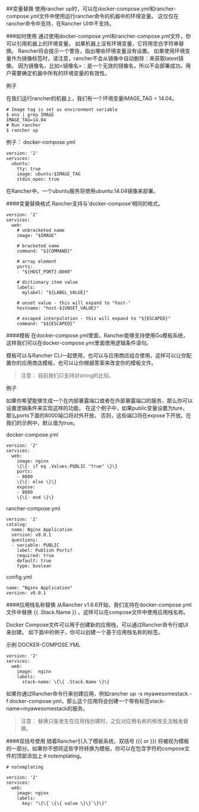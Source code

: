 ##变量替换
使用rancher up时，可以在docker-compose.yml和rancher-compose.yml文件中使用运行rancher命令的机器中的环境变量。 这仅仅在rancher命令中支持，在Rancher UI中不支持。

###如何使用
通过使用docker-compose.yml和rancher-compose.yml文件，你可以引用机器上的环境变量。 如果机器上没有环境变量，它将用空白字符串替换。 Rancher将会提示一个警告，指出哪些环境变量没有设置。 如果使用环境变量作为镜像标签时，请注意，rancher不会从镜像中自动删除：来获取latest镜像。 因为镜像名，比如<镜像名>：是一个无效的镜像名，所以不会部署成功。用户需要确定机器中所有的环境变量的有效性。

例子

在我们运行rancher的机器上，我们有一个环境变量IMAGE_TAG = 14.04。

```
# Image tag is set as environment variable
$ env | grep IMAGE
IMAGE_TAG=14.04
# Run rancher
$ rancher up
```

例子： docker-compose.yml

```
version: '2'
services:
  ubuntu:
    tty: true
    image: ubuntu:$IMAGE_TAG
    stdin_open: true
```

在Rancher中，一个ubuntu服务将使用ubuntu:14.04镜像来部署。

####变量替换格式
Rancher支持与’docker-compose’相同的格式。

```
version: '2'
services:
  web:
    # unbracketed name
    image: "$IMAGE"

    # bracketed name
    command: "${COMMAND}"

    # array element
    ports:
    - "${HOST_PORT}:8000"

    # dictionary item value
    labels:
      mylabel: "${LABEL_VALUE}"

    # unset value - this will expand to "host-"
    hostname: "host-${UNSET_VALUE}"

    # escaped interpolation - this will expand to "${ESCAPED}"
    command: "$${ESCAPED}"
```

####模板
在docker-compose.yml里面，Rancher能够支持使用Go模板系统，这样我们可以在docker-compose.yml里面使用逻辑条件语句。

模板可以与Rancher CLI一起使用，也可以与应用商店组合使用，这样可以让你配置你的应用商店模板，也可以让你根据答案来改变你的模板文件。

> 注意：
目前我们只支持对string的比较。

例子

如果你希望能够生成一个在内部暴露端口或者在外部暴露端口的服务，那么你可以设置逻辑条件来实现这样的功能。 在这个例子中，如果public变量设置为ture，那么ports下面的8000端口将对外开放。 否则，这些端口将在expose下开放。在我们的示例中，默认值为true。

docker-compose.yml

```
version: '2'
services:
  web:
    image: nginx
    \{\{- if eq .Values.PUBLIC "true" \}\}
    ports:
    - 8000
    \{\{- else \}\}
    expose:
    - 8000
    \{\{- end \}\}
```

rancher-compose.yml

```
version: '2'
catalog:
  name: Nginx Application
  version: v0.0.1
  questions:
  - variable: PUBLIC
    label: Publish Ports?
    required: true
    default: true
    type: boolean
```

config.yml

```
name: "Nginx Application"
version: v0.0.1
```

####应用栈名称替换
从Rancher v1.6.6开始，我们支持在docker-compose.yml文件中替换 \{\{ .Stack.Name \}\} 。这样可以在compose文件中使用应用栈名称。

Docker Compose文件可以用于创建新的应用栈，可以通过Rancher命令行或UI来创建。 如下面中的例子，你可以创建一个基于应用栈名称的标签。

示例 DOCKER-COMPOSE.YML

```
version: '2'
services:
  web:
    image:  nginx
    labels:
      stack-name: \{\{ .Stack.Name \}\}
```

如果你通过Rancher命令行来创建应用，例如rancher up -s myawesomestack -f docker-compose.yml，那么这个应用将会创建一个带有标签stack-name=myawesomestack的服务。

> 注意：
替换只是发生在应用栈创建时，之后对应用名称的修改无法触发替换。

####双括号使用
随着Rancher引入了模板系统，双括号 (\{\{ or \}\}) 将被视为模板的一部分。如果你不想将这些字符转换为模板，你可以在包含字符的compose文件的顶部添加上＃notemplating。

```
# notemplating

version: '2'
services:
  web:
    image: nginx
    labels:
      key: "\{\{`\{\{ value \}\}`\}\}"
```
